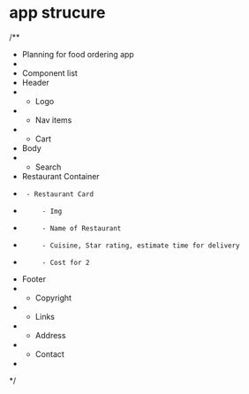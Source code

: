 # app strucure
/**
 * Planning for food ordering app
 *
 * Component list
 * Header
 *  - Logo
 *  - Nav items
 *  - Cart
 * Body
 *  - Search
 *  Restaurant Container
 *      - Restaurant Card
 *          - Img
 *          - Name of Restaurant
 *          - Cuisine, Star rating, estimate time for delivery
 *          - Cost for 2
 * Footer
 *  - Copyright
 *  - Links
 *  - Address
 *  - Contact
 *
 */